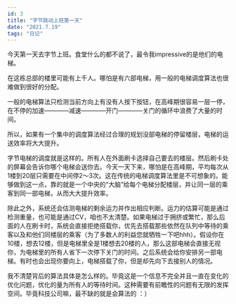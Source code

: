 ```yaml
---
id: 3
title: "字节跳动上班第一天"
date: "2021.7.19"
tags: "日记"
---
```


今天第一天去字节上班。食堂什么的都不说了，最令我impressive的是他们的电梯。

在这栋总部的楼里可能有上千人。哪怕是有六部电梯，用一般的电梯调度算法也很难做到很好的分配。

一般的电梯算法只检测当前方向上有没有人按下按钮，在高峰期很容易一层一停，在不停的加速————减速————开门————关门的循环中浪费了大量的时间。

所以，如果有一个集中的调度算法经过合理的规划没部电梯的停留楼层，电梯的运送效率将大大提升。

字节电梯的调度就是这样的。所有人在外面刷卡选择自己要去的楼层。然后刷卡处的屏幕会告诉你哪个电梯会送你去。今天一天下来，哪怕是在高峰期，平均每次从1楼到20层只需要在中间停2～3次。这在传统的电梯调度算法里是不可想象的。能够做到这一点，靠的就是一个中央的“大脑”给每个电梯分配楼层，并让同一层的乘客到同一部电梯，从而大大提升效率。

除此之外，系统还会估测电梯的剩余运力并作出相应判断。运力的估算可能是通过检测重量，也可能是通过CV，咱也不太清楚。如果电梯过于拥挤或繁忙，那么后面的人在刷卡时，系统会直接拒绝搭载你，优先去搭载那些依然在队列中等待的乘客以及和他们同楼层的乘客（为了多数人的利益您就牺牲一下吧hhh）。假设你在10楼，想去12楼，但是电梯里全是1楼想去20楼的人，那么这部电梯会直接无视你，为电梯里的所有人省下一次停下关门的时间。之后系统会给你安排另一部电梯。有时也会出现你要向上，电梯搭载了你，但是却先向下去接别人的情况。

我不清楚背后的算法具体是怎么样的。毕竟这是一个信息不完全并且一直在变化的优化问题，优化的量为所有人的等待时间。这种需要有前瞻性的问题有无限的发挥空间。毕竟科技公司嘛，最不缺的就是会算法的 ：）